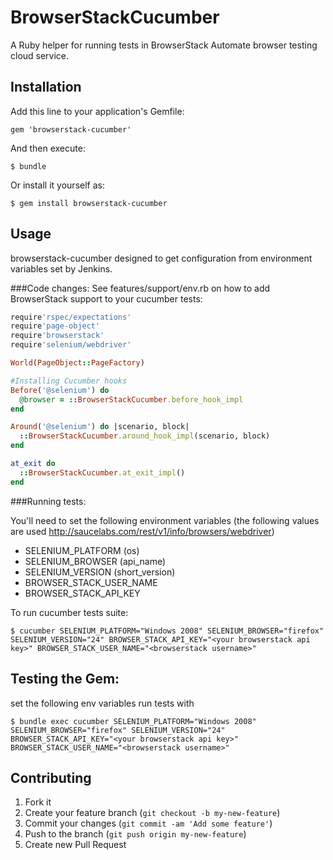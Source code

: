 # BrowserStackCucumber

A Ruby helper for running tests in BrowserStack Automate browser testing cloud service.

## Installation

Add this line to your application's Gemfile:

    gem 'browserstack-cucumber'

And then execute:

    $ bundle

Or install it yourself as:

    $ gem install browserstack-cucumber

## Usage

browserstack-cucumber designed to get configuration from environment variables set by Jenkins.

###Code changes:
See features/support/env.rb on how to add BrowserStack support to your cucumber tests:

```ruby
require'rspec/expectations'
require'page-object'
require'browserstack'
require'selenium/webdriver'

World(PageObject::PageFactory)

#Installing Cucumber hooks
Before('@selenium') do
  @browser = ::BrowserStackCucumber.before_hook_impl
end

Around('@selenium') do |scenario, block|
  ::BrowserStackCucumber.around_hook_impl(scenario, block)
end

at_exit do
  ::BrowserStackCucumber.at_exit_impl()
end
```


###Running tests:

You'll need to set the following environment variables (the following values are used http://saucelabs.com/rest/v1/info/browsers/webdriver)
 * SELENIUM_PLATFORM (os)
 * SELENIUM_BROWSER (api_name)
 * SELENIUM_VERSION (short_version)
 * BROWSER_STACK_USER_NAME
 * BROWSER_STACK_API_KEY

To run cucumber tests suite:

    $ cucumber SELENIUM_PLATFORM="Windows 2008" SELENIUM_BROWSER="firefox" SELENIUM_VERSION="24" BROWSER_STACK_API_KEY="<your browserstack api key>" BROWSER_STACK_USER_NAME="<browserstack username>"

## Testing the Gem:

set the following env variables
run tests with

    $ bundle exec cucumber SELENIUM_PLATFORM="Windows 2008" SELENIUM_BROWSER="firefox" SELENIUM_VERSION="24" BROWSER_STACK_API_KEY="<your browserstack api key>" BROWSER_STACK_USER_NAME="<browserstack username>"


## Contributing

1. Fork it
2. Create your feature branch (`git checkout -b my-new-feature`)
3. Commit your changes (`git commit -am 'Add some feature'`)
4. Push to the branch (`git push origin my-new-feature`)
5. Create new Pull Request
